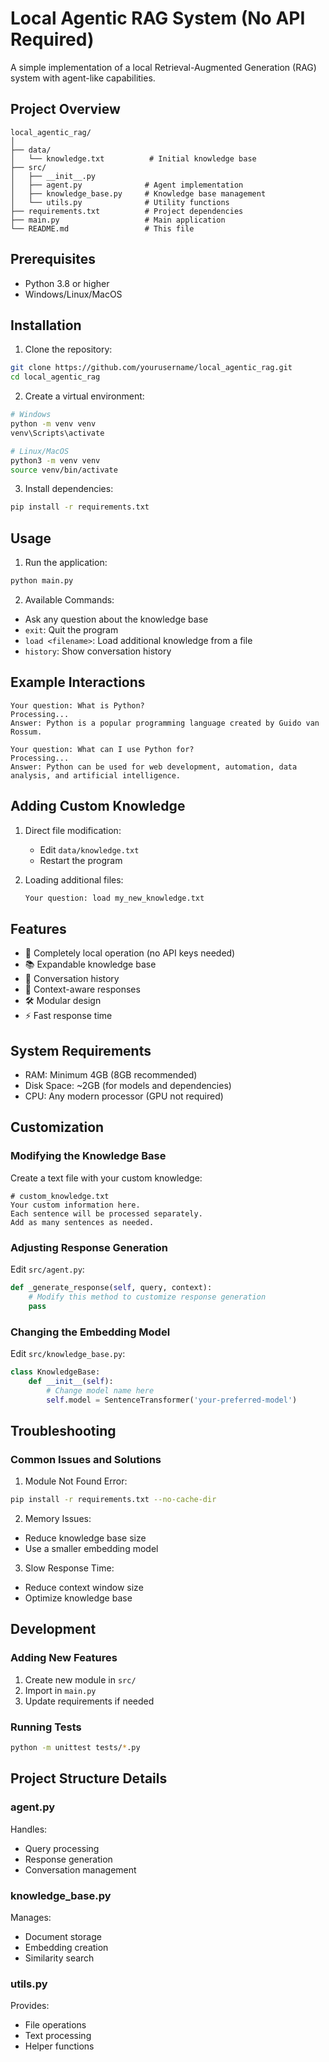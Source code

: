 # Local Agentic RAG System (No API Required)
A simple implementation of a local Retrieval-Augmented Generation (RAG) system with agent-like capabilities.

## Project Overview
```
local_agentic_rag/
│
├── data/
│   └── knowledge.txt          # Initial knowledge base
├── src/
│   ├── __init__.py
│   ├── agent.py              # Agent implementation
│   ├── knowledge_base.py     # Knowledge base management
│   └── utils.py              # Utility functions
├── requirements.txt          # Project dependencies
├── main.py                   # Main application
└── README.md                 # This file
```

## Prerequisites
- Python 3.8 or higher
- Windows/Linux/MacOS

## Installation

1. Clone the repository:
```bash
git clone https://github.com/yourusername/local_agentic_rag.git
cd local_agentic_rag
```

2. Create a virtual environment:
```bash
# Windows
python -m venv venv
venv\Scripts\activate

# Linux/MacOS
python3 -m venv venv
source venv/bin/activate
```

3. Install dependencies:
```bash
pip install -r requirements.txt
```

## Usage

1. Run the application:
```bash
python main.py
```

2. Available Commands:
- Ask any question about the knowledge base
- `exit`: Quit the program
- `load <filename>`: Load additional knowledge from a file
- `history`: Show conversation history

## Example Interactions
```
Your question: What is Python?
Processing...
Answer: Python is a popular programming language created by Guido van Rossum.

Your question: What can I use Python for?
Processing...
Answer: Python can be used for web development, automation, data analysis, and artificial intelligence.
```

## Adding Custom Knowledge

1. Direct file modification:
   - Edit `data/knowledge.txt`
   - Restart the program

2. Loading additional files:
   ```bash
   Your question: load my_new_knowledge.txt
   ```

## Features
- 🚀 Completely local operation (no API keys needed)
- 📚 Expandable knowledge base
- 💬 Conversation history
- 🔄 Context-aware responses
- 🛠 Modular design
- ⚡ Fast response time

## System Requirements
- RAM: Minimum 4GB (8GB recommended)
- Disk Space: ~2GB (for models and dependencies)
- CPU: Any modern processor (GPU not required)

## Customization

### Modifying the Knowledge Base
Create a text file with your custom knowledge:
```text
# custom_knowledge.txt
Your custom information here.
Each sentence will be processed separately.
Add as many sentences as needed.
```

### Adjusting Response Generation
Edit `src/agent.py`:
```python
def _generate_response(self, query, context):
    # Modify this method to customize response generation
    pass
```

### Changing the Embedding Model
Edit `src/knowledge_base.py`:
```python
class KnowledgeBase:
    def __init__(self):
        # Change model name here
        self.model = SentenceTransformer('your-preferred-model')
```

## Troubleshooting

### Common Issues and Solutions

1. Module Not Found Error:
```bash
pip install -r requirements.txt --no-cache-dir
```

2. Memory Issues:
- Reduce knowledge base size
- Use a smaller embedding model

3. Slow Response Time:
- Reduce context window size
- Optimize knowledge base

## Development

### Adding New Features
1. Create new module in `src/`
2. Import in `main.py`
3. Update requirements if needed

### Running Tests
```bash
python -m unittest tests/*.py
```

## Project Structure Details

### agent.py
Handles:
- Query processing
- Response generation
- Conversation management

### knowledge_base.py
Manages:
- Document storage
- Embedding creation
- Similarity search

### utils.py
Provides:
- File operations
- Text processing
- Helper functions
